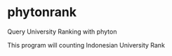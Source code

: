 # phytonrank
Query University Ranking with phyton

This program will counting Indonesian University Rank
